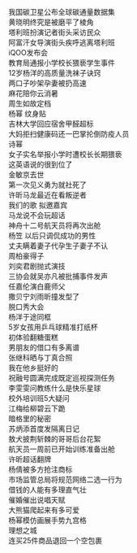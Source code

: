 我国碳卫星公布全球碳通量数据集  
黄晓明终究是被磨平了棱角  
塔利班扮演记者街头采访民众  
阿富汗女导演街头疾呼逃离塔利班  
iQOO发布会  
教育局通报小学校长猥亵学生事件  
12岁杨洋的高质量洗袜子诀窍  
两口子吵架孕妻被扔高速  
麻花陪你云消暑  
周生如故定档  
杨幂 纹身贴  
吉林大学回应宿舍甲醛超标  
大妈拒扫健康码还一巴掌抡倒防疫人员  
诗幂  
女子实名举报小学时遭校长长期猥亵  
这英语说的很到位了  
金敏京去世  
第一次见义勇为就社死了  
许昕马龙最近在看叛逆者  
我们的歌 拟邀嘉宾  
马龙说不会玩超话  
神舟十二号航天员将再次出舱  
杨笠 以后只调侃成功的男性  
丈夫瞒着妻子代孕生子妻子不认  
周柏豪得子  
刘奕君剧抛式演技  
三协会就吴亦凡被批捕事件发声  
任嘉伦演白鹿师父  
撒贝宁刘雨昕撞发型了  
脱口秀大会  
杨洋于途同框  
5岁女孩用乒乓球精准打纸杯  
初体验翻糖蛋糕  
男朋友的借口有多离谱  
张继科晒与丁真合照  
我在他乡挺好的  
祝融号圆满完成既定巡视探测任务  
李雯雯问教练什么是快乐星球  
校外培训班5大疑问  
江梅给柳碧云下跪  
暗格里的秘密  
苏炳添首度发隔离日记  
敖犬披荆斩棘的哥哥后台花絮  
航天员一周前已开始训练准备出舱  
许昕超话翻牌  
杨倩被多方抢注商标  
市场监管总局将规范网络二选一行为  
借钱的人能有多理直气壮  
催婚催出说唱天赋  
大熊猫爬起来有多可爱  
杨幂模仿画展手势九宫格  
理想之城  
连买25件商品退回一个空包裹  
